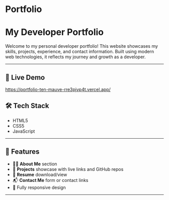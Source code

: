# Portfolio
# My Developer Portfolio

Welcome to my personal developer portfolio! This website showcases my skills, projects, experience, and contact information. Built using modern web technologies, it reflects my journey and growth as a developer.

---

## 🔗 Live Demo

https://portfolio-ten-mauve-rre3pjvp4t.vercel.app/

## 🛠️ Tech Stack

- HTML5
- CSS5 
- JavaScript 

---

## 📄 Features

- 🧑‍💼 **About Me** section
- 💼 **Projects** showcase with live links and GitHub repos
- 📜 **Resume** download/view
- 📬 **Contact Me** form or contact links
- 📱 Fully responsive design

---
